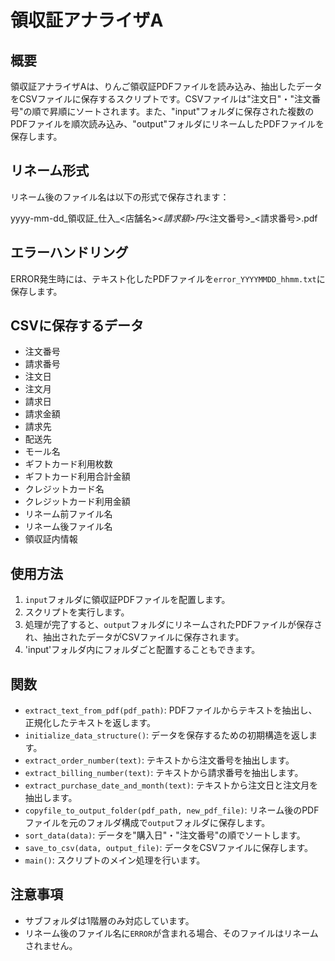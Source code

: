# 領収証アナライザA

## 概要
領収証アナライザAは、りんご領収証PDFファイルを読み込み、抽出したデータをCSVファイルに保存するスクリプトです。CSVファイルは"注文日"・"注文番号"の順で昇順にソートされます。また、"input"フォルダに保存された複数のPDFファイルを順次読み込み、"output"フォルダにリネームしたPDFファイルを保存します。

## リネーム形式
リネーム後のファイル名は以下の形式で保存されます：

yyyy-mm-dd_領収証_仕入_<店舗名>_<請求額>円_<注文番号>_<請求番号>.pdf


## エラーハンドリング
ERROR発生時には、テキスト化したPDFファイルを`error_YYYYMMDD_hhmm.txt`に保存します。

## CSVに保存するデータ
- 注文番号
- 請求番号
- 注文日
- 注文月
- 請求日
- 請求金額
- 請求先
- 配送先
- モール名
- ギフトカード利用枚数
- ギフトカード利用合計金額
- クレジットカード名
- クレジットカード利用金額
- リネーム前ファイル名
- リネーム後ファイル名
- 領収証内情報

## 使用方法
1. `input`フォルダに領収証PDFファイルを配置します。
2. スクリプトを実行します。
3. 処理が完了すると、`output`フォルダにリネームされたPDFファイルが保存され、抽出されたデータがCSVファイルに保存されます。
4. 'input'フォルダ内にフォルダごと配置することもできます。

## 関数
- `extract_text_from_pdf(pdf_path)`: PDFファイルからテキストを抽出し、正規化したテキストを返します。
- `initialize_data_structure()`: データを保存するための初期構造を返します。
- `extract_order_number(text)`: テキストから注文番号を抽出します。
- `extract_billing_number(text)`: テキストから請求番号を抽出します。
- `extract_purchase_date_and_month(text)`: テキストから注文日と注文月を抽出します。
- `copyfile_to_output_folder(pdf_path, new_pdf_file)`: リネーム後のPDFファイルを元のフォルダ構成で`output`フォルダに保存します。
- `sort_data(data)`: データを"購入日"・"注文番号"の順でソートします。
- `save_to_csv(data, output_file)`: データをCSVファイルに保存します。
- `main()`: スクリプトのメイン処理を行います。

## 注意事項
- サブフォルダは1階層のみ対応しています。
- リネーム後のファイル名に`ERROR`が含まれる場合、そのファイルはリネームされません。

